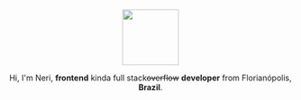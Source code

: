 <div align="center">
  <br>
  <br>
  <a href="https://www.youtube.com/watch?v=w5GrxfjuTTI&list=OLAK5uy_mX9d9zsFckvzZEXQtDpdjnMdeZJrV9Wnc">
    <img width="100" height="100" src="https://media.giphy.com/media/Q5ceY3HTUvepCPMXPD/giphy.gif" />
  </a>
  <p>Hi, I'm Neri, <strong>frontend</strong> kinda full stack<strike>overflow</strike> <strong>developer</strong> from Florianópolis, <strong>Brazil</strong>.</p>
  <br>
  <br>
</div>

